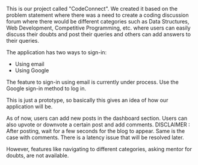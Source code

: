This is our project called "CodeConnect".
We created it based on the problem statement where there was a need to create a coding discussion forum where there would be different categories such as Data Structures, Web Development, Competitive Programming, etc. where users can easily discuss their doubts and post their queries and others can add answers to their queries.

The application has two ways to sign-in:
   - Using email
   - Using Google

The feature to sign-in using email is currently under process. Use the Google sign-in method to log in.

This is just a prototype, so basically this gives an idea of how our application will be.

As of now, users can add new posts in the dashboard section. Users can also upvote or downvote a certain post and add comments.
DISCLAIMER : After posting, wait for a few seconds for the blog to appear. Same is the case with comments. There is a latency issue that will be resolved later.

However, features like navigating to different categories, asking mentor for doubts, are not available.
